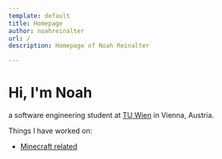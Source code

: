 ```yaml
---
template: default
title: Homepage
author: noahreinalter
url: /
description: Homepage of Noah Reinalter

---
```


# Hi, I'm Noah

a software engineering student at [TU Wien](https://www.tuwien.at/en/) in Vienna, Austria.

Things I have worked on:
- [Minecraft related](/minecraft)